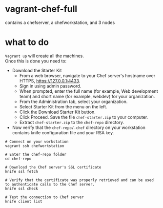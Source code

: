 # vagrant-chef-full
contains a chefserver, a chefworkstation, and 3 nodes

# what to do
`Vagrant up` will create  all the machines.  
Once this is done you need to:
 - Download the Starter Kit
    - From a web browser, navigate to your Chef server's hostname over HTTPS, https://127.0.0.1:4433.
    - Sign in using admin password.
    - When prompted, enter the full name (for example, Web development team) and short name (for example, webdev) for your organization.
    - From the Administration tab, select your organization.
    - Select Starter Kit from the menu on the left.
    - Click the Download Starter Kit button.
    - Click Proceed. Save the file `chef-starter.zip` to your computer.
    - Extract `chef-starter.zip` to the `chef-repo` directory.
 - Now verify that the `chef-repo/.chef` directory on your workstation contains knife configuration file and your RSA key.


```
# Connect on your workstation
vagrant ssh chefworkstation

# Enter the chef-repo folder
cd chef-repo

# Download the Chef server's SSL certificate
knife ssl fetch

# Verify that the certificate was properly retrieved and can be used to authenticate calls to the Chef server.
knife ssl check

# Test the connection to Chef server
knife client list

```
